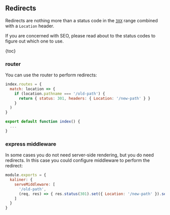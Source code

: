 ## Redirects

Redirects are nothing more than a status code in the [`3XX`](https://www.w3.org/Protocols/rfc2616/rfc2616-sec10.html#sec10.3)
range combined with a `Location` header.

If you are concerned with SEO, please read about to the status codes to figure out which one to use.

{toc}

### router

You can use the router to perform redirects:

```js
index.routes = {
  match: location => {
    if (location.pathname === '/old-path') {
      return { status: 301, headers: { Location: '/new-path' } }
    }
  )
}

export default function index() {
  ...
}
```

### express middleware

In some cases you do not need server-side rendering, but you do need redirects. In this case you
could configure middleware to perform the redirect:

```js
module.exports = {
  kaliner: {
    serveMiddleware: [
      '/old-path',
      (req, res) => { res.status(301).set({ Location: '/new-path' }).send() }
    ]
  }
}
```

